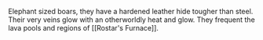 Elephant sized boars, they have a hardened leather hide tougher than steel. Their very veins glow with an otherworldly heat and glow. They frequent the lava pools and regions of [[Rostar's Furnace]].